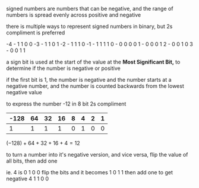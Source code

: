 signed numbers are numbers that can be negative, and the range of numbers is spread evenly across positive and negative

there is multiple ways to represent signed numbers in binary, but 2s compliment is preferred

-4  -  1 1 0 0
-3  -  1 1 0 1 
-2  -  1 1 1 0
-1  -  1 1 1 1
0  -  0 0 0 0
1  -  0 0 0 1
2  -  0 0 1 0
3  -  0 0 1 1

a sign bit is used at the start of the value at the **Most Significant Bit,** to determine if the number is negative or positive

if the first bit is 1, the number is negative and the number starts at a negative number, and the number is counted backwards from the lowest negative value

to express the number -12 in 8 bit 2s compliment

| -128 | 64  | 32  | 16  | 8   | 4   | 2   | 1   |
| ---- | --- | --- | --- | --- | --- | --- | --- |
| 1    | 1   | 1   | 1   | 0   | 1   | 0   | 0   |

$(-128) + 64 + 32 + 16 + 4 = 12$ 

to turn a number into it's negative version, and vice versa, flip the value of all bits, then add one

ie.
4 is
0 1 0 0 
flip the bits and it becomes
1 0 1 1
then add one to get negative 4 
1 1 0 0
